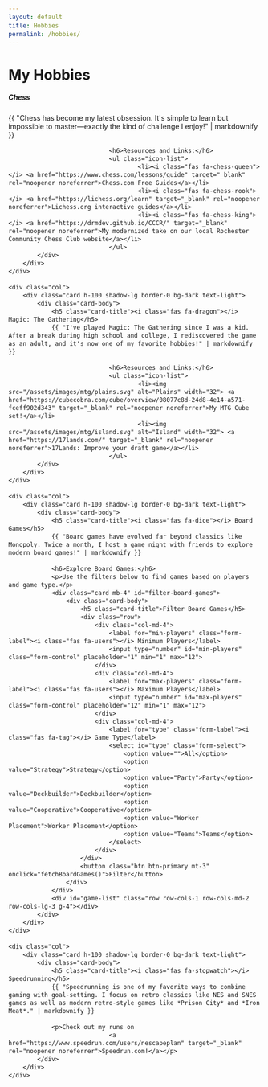 ```yaml
---
layout: default
title: Hobbies
permalink: /hobbies/
---
```


<h1 class="mb-4"><i class="fas fa-gamepad"></i> My Hobbies</h1>

<div class="row row-cols-1 row-cols-md-2 g-4">
    <div class="col">
        <div class="card h-100 shadow-lg border-0 bg-dark text-light">
            <div class="card-body">
                <h5 class="card-title"><i class="fas fa-chess-knight"></i> Chess</h5>
                {{ "Chess has become my latest obsession. It's simple to learn but impossible to master—exactly the kind of challenge I enjoy!" | markdownify }}

								<h6>Resources and Links:</h6>
								<ul class="icon-list">
										<li><i class="fas fa-chess-queen"></i> <a href="https://www.chess.com/lessons/guide" target="_blank" rel="noopener noreferrer">Chess.com Free Guides</a></li>
										<li><i class="fas fa-chess-rook"></i> <a href="https://lichess.org/learn" target="_blank" rel="noopener noreferrer">Lichess.org interactive guides</a></li>
										<li><i class="fas fa-chess-king"></i> <a href="https://drmdev.github.io/CCCR/" target="_blank" rel="noopener noreferrer">My modernized take on our local Rochester Community Chess Club website</a></li>
								</ul>
            </div>
        </div>
    </div>

    <div class="col">
        <div class="card h-100 shadow-lg border-0 bg-dark text-light">
            <div class="card-body">
                <h5 class="card-title"><i class="fas fa-dragon"></i> Magic: The Gathering</h5>
                {{ "I've played Magic: The Gathering since I was a kid. After a break during high school and college, I rediscovered the game as an adult, and it's now one of my favorite hobbies!" | markdownify }}

								<h6>Resources and Links:</h6>
								<ul class="icon-list">
										<li><img src="/assets/images/mtg/plains.svg" alt="Plains" width="32"> <a href="https://cubecobra.com/cube/overview/08077c8d-24d8-4e14-a571-fceff902d343" target="_blank" rel="noopener noreferrer">My MTG Cube set!</a></li>
										<li><img src="/assets/images/mtg/island.svg" alt="Island" width="32"> <a href="https://17lands.com/" target="_blank" rel="noopener noreferrer">17Lands: Improve your draft game</a></li>
								</ul>
            </div>
        </div>
    </div>

    <div class="col">
        <div class="card h-100 shadow-lg border-0 bg-dark text-light">
            <div class="card-body">
                <h5 class="card-title"><i class="fas fa-dice"></i> Board Games</h5>
                {{ "Board games have evolved far beyond classics like Monopoly. Twice a month, I host a game night with friends to explore modern board games!" | markdownify }}

                <h6>Explore Board Games:</h6>
                <p>Use the filters below to find games based on players and game type.</p>
                <div class="card mb-4" id="filter-board-games">
                    <div class="card-body">
                        <h5 class="card-title">Filter Board Games</h5>
                        <div class="row">
                            <div class="col-md-4">
                                <label for="min-players" class="form-label"><i class="fas fa-users"></i> Minimum Players</label>
                                <input type="number" id="min-players" class="form-control" placeholder="1" min="1" max="12">
                            </div>
                            <div class="col-md-4">
                                <label for="max-players" class="form-label"><i class="fas fa-users"></i> Maximum Players</label>
                                <input type="number" id="max-players" class="form-control" placeholder="12" min="1" max="12">
                            </div>
                            <div class="col-md-4">
                                <label for="type" class="form-label"><i class="fas fa-tag"></i> Game Type</label>
                                <select id="type" class="form-select">
                                    <option value="">All</option>
                                    <option value="Strategy">Strategy</option>
                                    <option value="Party">Party</option>
                                    <option value="Deckbuilder">Deckbuilder</option>
                                    <option value="Cooperative">Cooperative</option>
                                    <option value="Worker Placement">Worker Placement</option>
                                    <option value="Teams">Teams</option>
                                </select>
                            </div>
                        </div>
                        <button class="btn btn-primary mt-3" onclick="fetchBoardGames()">Filter</button>
                    </div>
                </div>
                <div id="game-list" class="row row-cols-1 row-cols-md-2 row-cols-lg-3 g-4"></div>
            </div>
        </div>
    </div>

    <div class="col">
        <div class="card h-100 shadow-lg border-0 bg-dark text-light">
            <div class="card-body">
                <h5 class="card-title"><i class="fas fa-stopwatch"></i> Speedrunning</h5>
                {{ "Speedrunning is one of my favorite ways to combine gaming with goal-setting. I focus on retro classics like NES and SNES games as well as modern retro-style games like *Prison City* and *Iron Meat*." | markdownify }}

                <p>Check out my runs on 
								<a href="https://www.speedrun.com/users/nescapeplan" target="_blank" rel="noopener noreferrer">Speedrun.com!</a></p>
            </div>
        </div>
    </div>
</div>

<script src="/assets/js/boardgames.js"></script>
